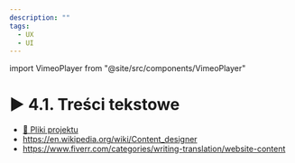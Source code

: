 ```yaml
---
description: ""
tags:
  - UX
  - UI
---
```


import VimeoPlayer from "@site/src/components/VimeoPlayer"

# ▶️ 4.1. Treści tekstowe

<VimeoPlayer videoId="638806115" />

- [💾 Pliki projektu](/download/courses/web-design/text-content.zip)
- https://en.wikipedia.org/wiki/Content_designer
- https://www.fiverr.com/categories/writing-translation/website-content
